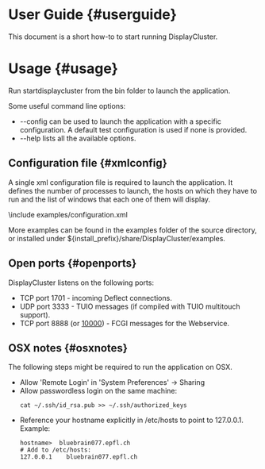 User Guide {#userguide}
============

This document is a short how-to to start running DisplayCluster.

# Usage {#usage}

Run startdisplaycluster from the bin folder to launch the application.

Some useful command line options:

* \-\-config can be used to launch the application with a specific
  configuration. A default test configuration is used if none is provided.
* \-\-help lists all the available options.

## Configuration file {#xmlconfig}

A single xml configuration file is required to launch the application. It
defines the number of processes to launch, the hosts on which they have to run
and the list of windows that each one of them will display.

\include examples/configuration.xml

More examples can be found in the examples folder of the source directory, or
installed under ${install_prefix}/share/DisplayCluster/examples.

## Open ports {#openports}

DisplayCluster listens on the following ports:

* TCP port 1701 - incoming Deflect connections.
* UDP port 3333 - TUIO messages (if compiled with TUIO multitouch support).
* TCP port 8888 (or [10000](#xmlconfig)) - FCGI messages for the Webservice.

## OSX notes {#osxnotes}

The following steps might be required to run the application on OSX.

* Allow 'Remote Login' in 'System Preferences' -> Sharing
* Allow passwordless login on the same machine:
  ~~~~~~~~~~~~~{.sh}
  cat ~/.ssh/id_rsa.pub >> ~/.ssh/authorized_keys
  ~~~~~~~~~~~~~
* Reference your hostname explicitly in /etc/hosts to point to 127.0.0.1.
  Example:
  ~~~~~~~~~~~~~{.sh}
  hostname>  bluebrain077.epfl.ch
  # Add to /etc/hosts:
  127.0.0.1    bluebrain077.epfl.ch
  ~~~~~~~~~~~~~
